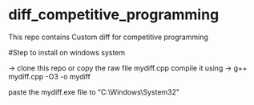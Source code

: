 # diff_competitive_programming

This repo contains
Custom diff for competitive programming

#Step to install on windows system

-> clone this repo or copy the raw file mydiff.cpp
compile it using 
-> g++ mydiff.cpp -O3 -o mydiff

paste the mydiff.exe file to "C:\Windows\System32"
